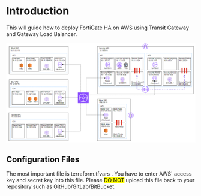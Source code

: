 # Introduction  
This will guide how to deploy FortiGate HA on AWS using Transit Gateway and Gateway Load Balancer.

<img title="FortiGate HA on AWS using Transit Gateway and Gateway Load Balancer" alt="231213_FortiGate_HA_AWS_TGW_GWLB_architecture_design_v1" src="231213_FortiGate_HA_AWS_TGW_GWLB_architecture_design_v1.png">

## Configuration Files  
The most important file is terraform.tfvars . You have to enter AWS' access key and secret key into this file. Please <mark style="background-color: #FFFF00">DO NOT</mark>  upload this file back to your repository such as GitHub/GitLab/BitBucket.  

